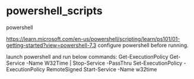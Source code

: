 # powershell_scripts
powershell

https://learn.microsoft.com/en-us/powershell/scripting/learn/ps101/01-getting-started?view=powershell-7.3
configure powershell before running.

launch powershell and run below commands:
Get-ExecutionPolicy
Get-Service -Name W32Time | Stop-Service -PassThru
Set-ExecutionPolicy -ExecutionPolicy RemoteSigned
Start-Service -Name w32time